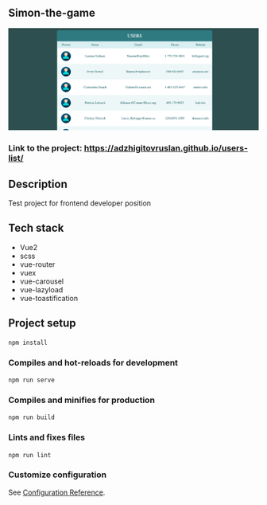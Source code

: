 ## Simon-the-game

<img src="./screenshot.png">


### Link to the project: https://adzhigitovruslan.github.io/users-list/

## Description

Test project for frontend developer position

## Tech stack

- Vue2
- scss
- vue-router
- vuex
- vue-carousel
- vue-lazyload
- vue-toastification

## Project setup
```
npm install
```

### Compiles and hot-reloads for development
```
npm run serve
```

### Compiles and minifies for production
```
npm run build
```

### Lints and fixes files
```
npm run lint
```

### Customize configuration
See [Configuration Reference](https://cli.vuejs.org/config/).
